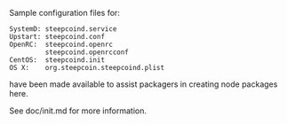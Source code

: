 Sample configuration files for:
```
SystemD: steepcoind.service
Upstart: steepcoind.conf
OpenRC:  steepcoind.openrc
         steepcoind.openrcconf
CentOS:  steepcoind.init
OS X:    org.steepcoin.steepcoind.plist
```
have been made available to assist packagers in creating node packages here.

See doc/init.md for more information.
